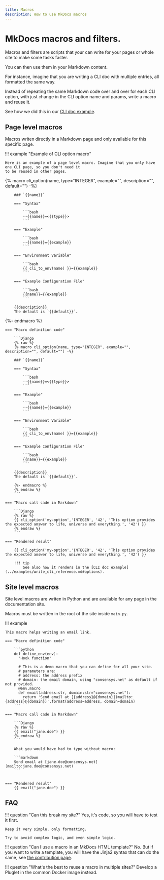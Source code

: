 ```yaml
---
title: Macros
description: How to use MkDocs macros
---
```


# MkDocs macros and filters.

Macros and filters are scripts that your can write for your pages or whole site to make some tasks faster.

You can then use them in your Markdown content.

For instance, imagine that you are writing a CLI doc with multiple entries, all formatted the same way.

Instead of repeating the same Markdown code over and over for each CLI option, with just change in the CLI option name and params, write a macro and reuse it.

See how we did this in our [CLI doc example](../examples/write_cli_reference.md).

## Page level macros

Macros writen directly in a Markdown page and only available for this specific page.

!!! example "Example of CLI option macro"

    Here is an example of a page level macro. Imagine that you only have one CLI page, so you don't need it
    to be reused in other pages.

{% macro cli_option(name, type="INTEGER", example="", description="", default="") -%}

        ### `{{name}}`

        === "Syntax"

            ```bash
            --{{name}}=<{{type}}>
            ```

        === "Example"

            ```bash
            --{{name}}={{example}}
            ```

        === "Environment Variable"

            ```bash
            {{ cli_to_env(name) }}={{example}}
            ```

        === "Example Configuration File"

            ```bash
            {{name}}={{example}}
            ```

        {{description}}
        The default is `{{default}}`.

{%- endmacro %}

    === "Macro definition code"

        ```Django
        {% raw %}
        {% macro cli_option(name, type="INTEGER", example="", description="", default="") -%}

        ### `{{name}}`

        === "Syntax"

            ```bash
            --{{name}}=<{{type}}>
            ```

        === "Example"

            ```bash
            --{{name}}={{example}}
            ```

        === "Environment Variable"

            ```bash
            {{ cli_to_env(name) }}={{example}}
            ```

        === "Example Configuration File"

            ```bash
            {{name}}={{example}}
            ```

        {{description}}
        The default is `{{default}}`.

        {%- endmacro %}
        {% endraw %}
        ```

    === "Macro call cade in Markdown"

        ```Django
        {% raw %}
        {{ cli_option('my-option','INTEGER', '42', 'This option provides the expected answer to life, universe and everything.', '42') }}
        {% endraw %}
        ```

    === "Rendered result"

        {{ cli_option('my-option','INTEGER', '42', 'This option provides the expected answer to life, universe and everything.', '42') }}

        !!! tip
            See also how it renders in the [CLI doc example](../examples/write_cli_reference.md#options).

## Site level macros

Site level macros are writen in Python and are available for any page in the documentation site.

Macros must be written in the root of the site inside `main.py`.

!!! example

    This macro helps writing an email link.

    === "Macro definition code"

        ```python
        def define_env(env):
          "Hook function"

          # This is a demo macro that you can define for all your site.
          # parameters are:
          # address: the address prefix
          # domain: the email domain, using "consensys.net" as default if not provided.
          @env.macro
          def email(address:str, domain:str="consensys.net"):
            return 'Send email at [{address}@{domain}](mailto:{address}@{domain})'.format(address=address, domain=domain)
        ```

    === "Macro call cade in Markdown"

        ```Django
        {% raw %}
        {{ email("jane.doe") }}
        {% endraw %}
        ```

        What you would have had to type without macro:

        ```markdown
        Send email at [jane.doe@consensys.net](mailto:jane.doe@consensys.net)
        ```


    === "Rendered result"
        {{ email("jane.doe") }}

## FAQ

!!! question "Can this break my site?"
    Yes, it's code, so you will have to test it first.

    Keep it very simple, only formatting.

    Try to avoid complex logic, and even simple logic.

!!! question "Can I use a macro in an MkDocs HTML template?"
    No. But if you want to write a template, you will have the Jinja2 syntax that can do the same,
    see [the contribution page](../create/create-site-template.md).

!!! question "What's the best to reuse a macro in multiple sites?"
    Develop a Pluglet in the common Docker image instead.
